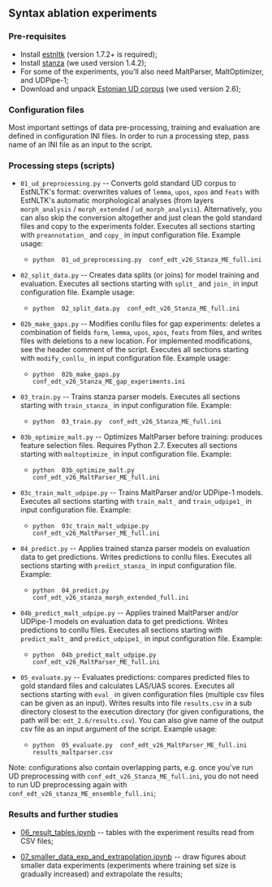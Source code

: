 ## Syntax ablation experiments

### Pre-requisites

* Install [estnltk](https://github.com/estnltk/estnltk) (version 1.7.2+ is required);
* Install [stanza](https://github.com/stanfordnlp/stanza) (we used version 1.4.2);
* For some of the experiments, you'll also need MaltParser, MaltOptimizer, and UDPipe-1; 
* Download and unpack [Estonian UD corpus](https://github.com/UniversalDependencies/UD_Estonian-EDT/tags) (we used version 2.6);

### Configuration files

Most important settings of data pre-processing, training and evaluation are defined in configuration INI files. In order to run a processing step, pass name of an INI file as an input to the script.

### Processing steps (scripts)

* `01_ud_preprocessing.py` -- Converts gold standard UD corpus to EstNLTK's format: overwrites values of `lemma`, `upos`, `xpos` and `feats` with EstNLTK's automatic morphological analyses (from layers `morph_analysis` / `morph_extended` / `ud_morph_analysis`).  Alternatively, you can also skip the conversion altogether and just clean the gold standard files and copy to the experiments folder. Executes all sections starting with `preannotation_` and `copy_` in input configuration file. Example usage:

	* `python  01_ud_preprocessing.py  conf_edt_v26_Stanza_ME_full.ini`

* `02_split_data.py` -- Creates data splits (or joins) for model training and evaluation. Executes all sections starting with `split_` and `join_` in input configuration file. Example usage:

	* `python  02_split_data.py  conf_edt_v26_Stanza_ME_full.ini`

* `02b_make_gaps.py` -- Modifies conllu files for gap experiments: deletes a combination of fields `form`, `lemma`, `upos`, `xpos`, `feats` from files, and writes files with deletions to a new location. For implemented modifications, see the header comment of the script. Executes all sections starting with `modify_conllu_` in input configuration file. Example usage:

	* `python  02b_make_gaps.py  conf_edt_v26_Stanza_ME_gap_experiments.ini`

* `03_train.py` -- Trains stanza parser models. Executes all sections starting with `train_stanza_` in input configuration file. Example:

	* `python  03_train.py  conf_edt_v26_Stanza_ME_full.ini`

* `03b_optimize_malt.py` -- Optimizes MaltParser before training: produces feature selection files. Requires Python 2.7. Executes all sections starting with `maltoptimize_` in input configuration file. Example:

	* `python  03b_optimize_malt.py  conf_edt_v26_MaltParser_ME_full.ini`

* `03c_train_malt_udpipe.py` -- Trains MaltParser and/or UDPipe-1 models. Executes all sections starting with `train_malt_` and `train_udpipe1_` in input configuration file. Example:

	* `python  03c_train_malt_udpipe.py  conf_edt_v26_MaltParser_ME_full.ini`

* `04_predict.py` -- Applies trained stanza parser models on evaluation data to get predictions. Writes predictions to conllu files. Executes all sections starting with `predict_stanza_` in input configuration file. Example:

	* `python  04_predict.py  conf_edt_v26_stanza_morph_extended_full.ini`

* `04b_predict_malt_udpipe.py` -- Applies trained MaltParser and/or UDPipe-1 models on evaluation data to get predictions. Writes predictions to conllu files. Executes all sections starting with `predict_malt_` and `predict_udpipe1_` in input configuration file. Example:

	* `python  04b_predict_malt_udpipe.py  conf_edt_v26_MaltParser_ME_full.ini`

* `05_evaluate.py` -- Evaluates predictions: compares predicted files to gold standard files and calculates LAS/UAS scores. Executes all sections starting with `eval_` in given configuration files (multiple csv files can be given as an input). Writes results into file `results.csv` in a sub directory closest to the execution directory (for given configurations, the path will be: `edt_2.6/results.csv`). You can also give name of the output csv file as an input argument of the script. Example usage:

	* `python  05_evaluate.py  conf_edt_v26_MaltParser_ME_full.ini  results_maltparser.csv`

Note: configurations also contain overlapping parts, e.g. once you've run UD preprocessing with `conf_edt_v26_Stanza_ME_full.ini`, you do not need to run UD preprocessing again with `conf_edt_v26_stanza_ME_ensemble_full.ini`;

### Results and further studies


* [06_result_tables.ipynb](06_result_tables.ipynb) -- tables with the experiment results read from CSV files;

* [07_smaller_data_exp_and_extrapolation.ipynb](07_smaller_data_exp_and_extrapolation.ipynb) -- draw figures about smaller data experiments (experiments where training set size is gradually increased) and extrapolate the results;
